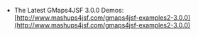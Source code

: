   * The Latest GMaps4JSF 3.0.0 Demos: [http://www.mashups4jsf.com/gmaps4jsf-examples2-3.0.0](http://www.mashups4jsf.com/gmaps4jsf-examples2-3.0.0)
